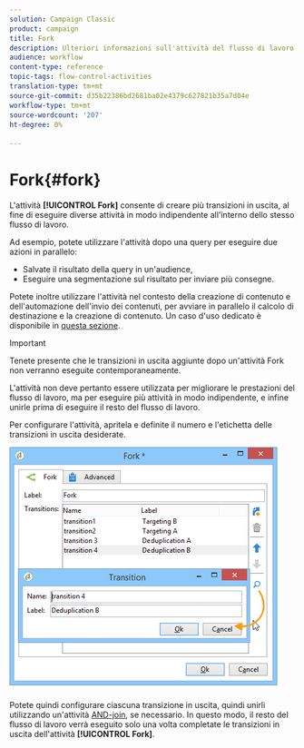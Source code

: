 ```yaml
---
solution: Campaign Classic
product: campaign
title: Fork
description: Ulteriori informazioni sull'attività del flusso di lavoro Fork
audience: workflow
content-type: reference
topic-tags: flow-control-activities
translation-type: tm+mt
source-git-commit: d35b22386bd2681ba02e4379c627821b35a7d04e
workflow-type: tm+mt
source-wordcount: '207'
ht-degree: 0%

---
```



# Fork{#fork}

L&#39;attività **[!UICONTROL Fork]** consente di creare più transizioni in uscita, al fine di eseguire diverse attività in modo indipendente all&#39;interno dello stesso flusso di lavoro.

Ad esempio, potete utilizzare l&#39;attività dopo una query per eseguire due azioni in parallelo:

* Salvate il risultato della query in un&#39;audience,
* Eseguire una segmentazione sul risultato per inviare più consegne.

Potete inoltre utilizzare l&#39;attività nel contesto della creazione di contenuto e dell&#39;automazione dell&#39;invio dei contenuti, per avviare in parallelo il calcolo di destinazione e la creazione di contenuto. Un caso d&#39;uso dedicato è disponibile in [questa sezione](../../delivery/using/automating-via-workflows.md#creating-the-delivery-and-its-content).

>[!IMPORTANT]
>
>Tenete presente che le transizioni in uscita aggiunte dopo un&#39;attività Fork non verranno eseguite contemporaneamente.
>
>L&#39;attività non deve pertanto essere utilizzata per migliorare le prestazioni del flusso di lavoro, ma per eseguire più attività in modo indipendente, e infine unirle prima di eseguire il resto del flusso di lavoro.

Per configurare l&#39;attività, apritela e definite il numero e l&#39;etichetta delle transizioni in uscita desiderate.

![](assets/s_user_segmentation_fork.png)

Potete quindi configurare ciascuna transizione in uscita, quindi unirli utilizzando un&#39;attività [AND-join](../../workflow/using/and-join.md), se necessario. In questo modo, il resto del flusso di lavoro verrà eseguito solo una volta completate le transizioni in uscita dell&#39;attività **[!UICONTROL Fork]**.
